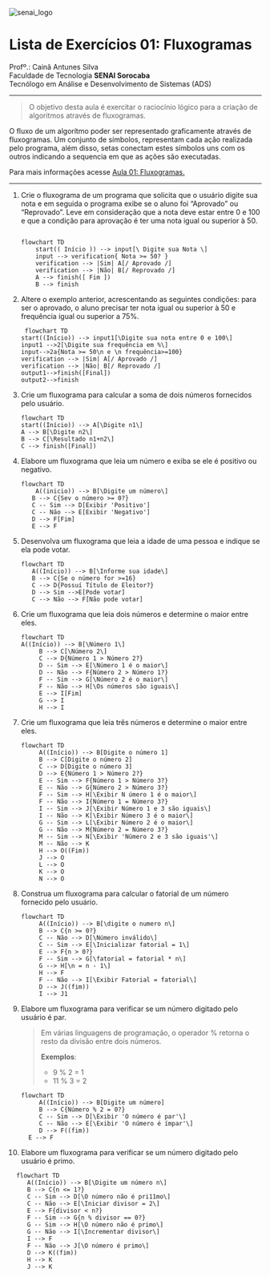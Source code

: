 ![senai_logo](https://transparencia.sp.senai.br/Content/img/logo-senai.png)

# Lista de Exercícios 01: Fluxogramas

Profº.: Cainã Antunes Silva  
Faculdade de Tecnologia **SENAI Sorocaba**  
Tecnólogo em Análise e Desenvolvimento de Sistemas (ADS)
___


> O objetivo desta aula é exercitar o raciocínio lógico para a criação de algoritmos através de fluxogramas.  

O fluxo de um algorítmo poder ser representado graficamente através de fluxogramas. Um conjunto de símbolos, representam cada ação realizada pelo programa, além disso, setas conectam estes símbolos uns com os outros indicando a sequencia em que as ações são executadas.

Para mais informações acesse [Aula 01: Fluxogramas.](https://www.notion.so/cainaantunes/Aula-01-Fluxogramas-188bde521b3b80de90f7dbd9407af71e)

***

1. Crie o fluxograma de um programa que solicita que o usuário digite sua nota e em seguida o programa exibe se o aluno foi “Aprovado” ou “Reprovado”. Leve em consideração que a nota deve estar entre 0 e 100 e que a condição para aprovação é ter uma nota igual ou superior à 50.
   
    ```mermaid
   
    flowchart TD
        start(( Início )) --> input[\ Digite sua Nota \]
        input --> verification{ Nota >= 50? }
        verification --> |Sim| A[/ Aprovado /]
        verification --> |Não| B[/ Reprovado /]
        A --> finish([ Fim ])
        B --> finish
    ```
   
2. Altere o exemplo anterior, acrescentando as seguintes condições: para ser o aprovado, o aluno precisar ter nota igual ou superior à 50 e frequência igual ou superior a 75%.
   
   ```mermaid
    flowchart TD
   start((Início)) --> input1[\Digite sua nota entre 0 e 100\]
   input1 -->2[\Digite sua frequência em %\]
   input-->2a{Nota >= 50\n e \n frequência>=100}
   verification --> |Sim| A[/ Aprovado /]
   verification --> |Não| B[/ Reprovado /]
   output1-->finish([Final])
   output2-->finish
   ```
   
3. Crie um fluxograma para calcular a soma de dois números fornecidos pelo usuário.
   
   ```mermaid
   flowchart TD
   start((Início)) --> A[\Digite n1\] 
   A --> B[\Digite n2\]
   B --> C[\Resultado n1+n2\]
   C --> finish([Final])
   ```
   
4. Elabore um fluxograma que leia um número e exiba se ele é positivo ou negativo.
   
   ```mermaid
   flowchart TD
       A((inicio)) --> B[\Digite um número\]
      B --> C{Sev o número >= 0?}
      C -- Sim --> D[Exibir 'Positivo']
      C -- Não --> E[Exibir 'Negativo']
      D --> F[Fim]
      E --> F
   ```
   
5. Desenvolva um fluxograma que leia a idade de uma pessoa e indique se ela pode votar.
   
   ```mermaid
   flowchart TD
      A((Início)) --> B[\Informe sua idade\]
      B --> C{Se o número for >=16}
      C --> D{Possuí Título de Eleitor?}
      D --> Sim -->E[Pode votar]
      C --> Não --> F[Não pode votar]
   ```
   
6. Crie um fluxograma que leia dois números e determine o maior entre eles.
   
   ```mermaid
   flowchart TD
   A((Início)) --> B[\Número 1\]
        B --> C[\Número 2\]
        C --> D{Número 1 > Número 2?}
        D -- Sim --> E[\Número 1 é o maior\]
        D -- Não --> F{Número 2 > Número 1?}
        F -- Sim --> G[\Número 2 é o maior\]
        F -- Não --> H[\Os números são iguais\]
        E --> I[Fim]
        G --> I
        H --> I
   ```
   
7. Crie um fluxograma que leia três números e determine o maior entre eles.
   
   ```mermaid
   flowchart TD
        A((Início)) --> B[Digite o número 1]
        B --> C[Digite o número 2]
        C --> D[Digite o número 3]
        D --> E{Número 1 > Número 2?}
        E -- Sim --> F{Número 1 > Número 3?}
        E -- Não --> G{Número 2 > Número 3?}
        F -- Sim --> H[\Exibir N úmero 1 é o maior\]
        F -- Não --> I{Número 1 = Número 3?}
        I -- Sim --> J[\Exibir Número 1 e 3 são iguais\]
        I -- Não --> K[\Exibir Número 3 é o maior\]
        G -- Sim --> L[\Exibir Número 2 é o maior\]
        G -- Não --> M{Número 2 = Número 3?}
        M -- Sim --> N[\Exibir 'Número 2 e 3 são iguais'\]
        M -- Não --> K
        H --> O((Fim))
        J --> O
        L --> O
        K --> O
        N --> O

   ```
   
8. Construa um fluxograma para calcular o fatorial de um número fornecido pelo usuário.
   
   ```mermaid
   flowchart TD
        A((Início)) --> B[\digite o numero n\]
        B --> C{n >= 0?}
        C -- Não --> D[\Número inválido\]
        C -- Sim --> E[\Inicializar fatorial = 1\]
        E --> F{n > 0?}
        F -- Sim --> G[\fatorial = fatorial * n\]
        G --> H[\n = n - 1\]
        H --> F
        F -- Não --> I[\Exibir Fatorial = fatorial\]
        D --> J((fim))
        I --> J1
   ```
   
9. Elabore um fluxograma para verificar se um número digitado pelo usuário é par.
   
   > Em várias linguagens de programação, o operador % retorna o resto da divisão entre dois números.    
   > 
   >**Exemplos**:  
   > - 9 % 2 = 1  
   > - 11 % 3 = 2
   
   ```mermaid
   flowchart TD
        A((Início)) --> B[Digite um número]
        B --> C{Número % 2 = 0?}
        C -- Sim --> D[\Exibir 'O número é par'\]
        C -- Não --> E[\Exibir 'O número é ímpar'\]
        D --> F((fim))
     E --> F
   ```
   
10. Elabore um fluxograma para verificar se um número digitado pelo usuário é primo.
   
   ```mermaid
     flowchart TD
        A((Início)) --> B[\Digite um número n\]
        B --> C{n <= 1?}
        C -- Sim --> D[\O número não é pri11mo\]
        C -- Não --> E[\Iniciar divisor = 2\]
        E --> F{divisor < n?}
        F -- Sim --> G{n % divisor == 0?}
        G -- Sim --> H[\O número não é primo\]
        G -- Não --> I[\Incrementar divisor\]
        I --> F
        F -- Não --> J[\O número é primo\]
        D --> K((fim))
        H --> K
        J --> K
   ```